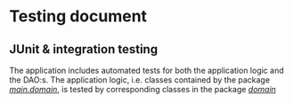 # Testing document

## JUnit & integration testing

The application includes automated tests for both the application logic and the DAO:s. The application logic, i.e. classes contained by the package [_main.domain_](https://github.com/jrhel/ot-harjoitustyo2020/tree/master/otRunView/src/main/java/main/domain), is tested by corresponding classes in the package [_domain_](https://github.com/jrhel/ot-harjoitustyo2020/tree/master/otRunView/src/test/java/domain)
